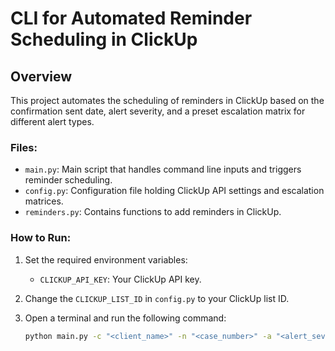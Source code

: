 # CLI for Automated Reminder Scheduling in ClickUp

## Overview
This project automates the scheduling of reminders in ClickUp based on the confirmation sent date, alert severity, and a preset escalation matrix for different alert types.

### Files:
- `main.py`: Main script that handles command line inputs and triggers reminder scheduling.
- `config.py`: Configuration file holding ClickUp API settings and escalation matrices.
- `reminders.py`: Contains functions to add reminders in ClickUp.

### How to Run:
1. Set the required environment variables:
   - `CLICKUP_API_KEY`: Your ClickUp API key.

2. Change the `CLICKUP_LIST_ID` in `config.py` to your ClickUp list ID.

3. Open a terminal and run the following command:
   ```bash
   python main.py -c "<client_name>" -n "<case_number>" -a "<alert_severity>" -d "<confirmation_date>"
